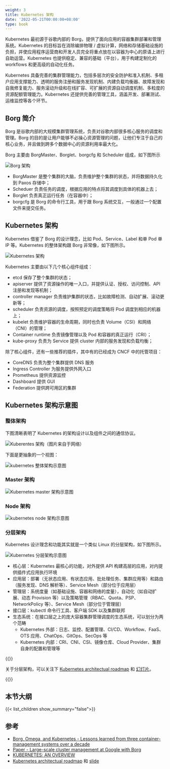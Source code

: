 ```yaml
---
weight: 3
title: Kubernetes 架构
date: '2022-05-21T00:00:00+08:00'
type: book
---
```


Kubernetes 最初源于谷歌内部的 Borg，提供了面向应用的容器集群部署和管理系统。Kubernetes 的目标旨在消除编排物理 / 虚拟计算，网络和存储基础设施的负担，并使应用程序运营商和开发人员完全将重点放在以容器为中心的原语上进行自助运营。Kubernetes 也提供稳定、兼容的基础（平台），用于构建定制化的 workflows 和更高级的自动化任务。

Kubernetes 具备完善的集群管理能力，包括多层次的安全防护和准入机制、多租户应用支撑能力、透明的服务注册和服务发现机制、内建负载均衡器、故障发现和自我修复能力、服务滚动升级和在线扩容、可扩展的资源自动调度机制、多粒度的资源配额管理能力。Kubernetes 还提供完善的管理工具，涵盖开发、部署测试、运维监控等各个环节。

## Borg 简介

Borg 是谷歌内部的大规模集群管理系统，负责对谷歌内部很多核心服务的调度和管理。Borg 的目的是让用户能够不必操心资源管理的问题，让他们专注于自己的核心业务，并且做到跨多个数据中心的资源利用率最大化。

Borg 主要由 BorgMaster、Borglet、borgcfg 和 Scheduler 组成，如下图所示

![Borg 架构](../images/borg.png "Borg 架构")

* BorgMaster 是整个集群的大脑，负责维护整个集群的状态，并将数据持久化到 Paxos 存储中；
* Scheduer 负责任务的调度，根据应用的特点将其调度到具体的机器上去；
* Borglet 负责真正运行任务（在容器中）；
* borgcfg 是 Borg 的命令行工具，用于跟 Borg 系统交互，一般通过一个配置文件来提交任务。

## Kubernetes 架构

Kubernetes 借鉴了 Borg 的设计理念，比如 Pod、Service、Label 和单 Pod 单 IP 等。Kubernetes 的整体架构跟 Borg 非常像，如下图所示。

![Kubernetes 架构](../images/architecture.png "Kubernetes 架构")

Kubernetes 主要由以下几个核心组件组成：

- etcd 保存了整个集群的状态；
- apiserver 提供了资源操作的唯一入口，并提供认证、授权、访问控制、API 注册和发现等机制；
- controller manager 负责维护集群的状态，比如故障检测、自动扩展、滚动更新等；
- scheduler 负责资源的调度，按照预定的调度策略将 Pod 调度到相应的机器上；
- kubelet 负责维护容器的生命周期，同时也负责 Volume（CSI）和网络（CNI）的管理；
- Container runtime 负责镜像管理以及 Pod 和容器的真正运行（CRI）；
- kube-proxy 负责为 Service 提供 cluster 内部的服务发现和负载均衡；

除了核心组件，还有一些推荐的插件，其中有的已经成为 CNCF 中的托管项目：

- CoreDNS 负责为整个集群提供 DNS 服务
- Ingress Controller 为服务提供外网入口
- Prometheus 提供资源监控
- Dashboard 提供 GUI
- Federation 提供跨可用区的集群


## Kubernetes 架构示意图

### 整体架构

下图清晰表明了 Kubernetes 的架构设计以及组件之间的通信协议。

![Kuberentes 架构（图片来自于网络）](../images/kubernetes-high-level-component-archtecture.jpg "Kuberentes 架构（图片来自于网络）")

下面是更抽象的一个视图：

![kubernetes 整体架构示意图](../images/kubernetes-whole-arch.png "kubernetes 整体架构示意图")

### Master 架构

![Kubernetes master 架构示意图](../images/kubernetes-master-arch.png "Kubernetes master 架构示意图")

### Node 架构

![kubernetes node 架构示意图](../images/kubernetes-node-arch.png "kubernetes node 架构示意图")

### 分层架构

Kubernetes 设计理念和功能其实就是一个类似 Linux 的分层架构，如下图所示。

![Kubernetes 分层架构示意图](../images/kubernetes-layers-arch.png "Kubernetes 分层架构示意图")

* 核心层：Kubernetes 最核心的功能，对外提供 API 构建高层的应用，对内提供插件式应用执行环境
* 应用层：部署（无状态应用、有状态应用、批处理任务、集群应用等）和路由（服务发现、DNS 解析等）、Service Mesh（部分位于应用层）
* 管理层：系统度量（如基础设施、容器和网络的度量），自动化（如自动扩展、动态 Provision 等）以及策略管理（RBAC、Quota、PSP、NetworkPolicy 等）、Service Mesh（部分位于管理层）
* 接口层：kubectl 命令行工具、客户端 SDK 以及集群联邦
* 生态系统：在接口层之上的庞大容器集群管理调度的生态系统，可以划分为两个范畴
  * Kubernetes 外部：日志、监控、配置管理、CI/CD、Workflow、FaaS、OTS 应用、ChatOps、GitOps、SecOps 等
  * Kubernetes 内部：CRI、CNI、CSI、镜像仓库、Cloud Provider、集群自身的配置和管理等

{{<callout note>}}

关于分层架构，可以关注下 [Kubernetes architectual roadmap](https://docs.google.com/document/d/1XkjVm4bOeiVkj-Xt1LgoGiqWsBfNozJ51dyI-ljzt1o) 和 [幻灯片](https://docs.google.com/presentation/d/1GpELyzXOGEPY0Y1ft26yMNV19ROKt8eMN67vDSSHglk/edit)。

{{</callout>}}

## 本节大纲

{{< list_children show_summary="false">}}

## 参考

- [Borg, Omega, and Kubernetes - Lessons learned from three container-management systems over a decade](http://queue.acm.org/detail.cfm?id=2898444)
- [Paper - Large-scale cluster management at Google with Borg](http://static.googleusercontent.com/media/research.google.com/zh-CN//pubs/archive/43438.pdf)
- [KUBERNETES: AN OVERVIEW](http://thenewstack.io/kubernetes-an-overview)
- [Kubernetes architectual roadmap](https://docs.google.com/document/d/1XkjVm4bOeiVkj-Xt1LgoGiqWsBfNozJ51dyI-ljzt1o) 和 [slide](https://docs.google.com/presentation/d/1GpELyzXOGEPY0Y1ft26yMNV19ROKt8eMN67vDSSHglk/edit)

